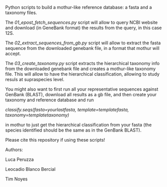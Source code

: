 Python scripts to build a mothur-like reference database: a fasta and a taxonomy files.</p>
The <i>01_epost_fetch_sequences.py</i> script will allow to query NCBI website and download (in GeneBank format) the results from the query, in this case 12S.</p>
The <i>02_extract_sequences_from_gb.py</i> script will allow to extract the fasta sequence from the downloaded genebank file, in a format that mothur will accept.</p>
The <i>03_create_taxonomy.py</i> script extracts the hierarchical taxonomy info from the downloaded genebank file and creates a mothur-like taxonomy file. This will allow to have the hierarchical classification, allowing to study resuls at supraspecies level.</p>
You might also want to first run all your representative sequences against GenBank (BLAST), download all results as a gb file, and then create your taxonomy and reference database and run</p> <i>classify.seqs(fasta=yourlastfasta, template=templatefasta, taxonomy=templatetaxonomy)</i></p> in mothur to just get the hierarchical classification from your fasta (the species identified should be the same as in the GenBank BLAST).</p>
Please cite this repository if using these scripts!</p>

Authors:

Luca Peruzza

Leocadio Blanco Bercial

Tim Noyes
